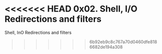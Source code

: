 <<<<<<< HEAD
0x02. Shell, I/O Redirections and filters
=======
Shell, InO Redirections and filters
>>>>>>> 6b92eb9c8c767a70d0460dfe8186682de194a308
